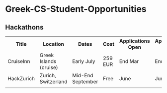 # Greek-CS-Student-Opportunities

## Hackathons

<table style="width:100%">
  <tr>
    <th>Title</th>
    <th>Location</th>
    <th>Dates</th>
	  <th>Cost</th>
    <th>Applications Open</th>
    <th>Applications Close</th>
    <th>Level</th>
    <th>Specific Criteria</th>
    <th>Scholarships Available</th>
    <th>Link</th>
  </tr>
  <tr>
    <td>CruiseInn</td>
    <td>Greek Islands (cruise)</td>
    <td>Early July</td>
	<td>259 EUR</td>    
	<td>End Mar</td>
    <td>End May</td>
    <td>All, Mostly Young Entrepreneurs</td>
    <td></td>
    <td>Potentially</td>
    <td><a href="https://getcruiseinn.com/">https://getcruiseinn.com/</a></td>
  </tr>
  <tr>
    <td>HackZurich</td>
    <td>Zurich, Switzerland</td>
    <td>Mid-End September</td>
	 <td>Free</td>
    <td>June</td>
    <td>June</td>
    <td></td>
    <td></td>
    <td>Reimbursement available</td>
    <td><a href="https://digitalfestival.ch/en/HACK/">https://digitalfestival.ch/en/HACK/</a></td>
  </tr>
  <tr>
    <td></td>
    <td></td>
    <td></td>
    <td></td>
    <td></td>
    <td></td>
    <td></td>
  </tr>
</table> 



